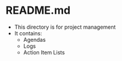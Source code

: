 # README.md

* This directory is for project management
* It contains:
  * Agendas
  * Logs
  * Action Item Lists
